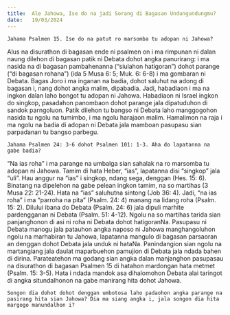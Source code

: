 ```yaml
---
title:  Ale Jahowa, Ise do na jadi Sorang di Bagasan Undungundungmu?
date:   19/03/2024
---
```


`Jahama Psalmen 15. Ise do na patut ro marsomba tu adopan ni Jahowa?`

Alus na disurathon di bagasan ende ni psalmen on i ma rimpunan ni dalan naung dilehon di bagasan patik ni Debata dohot angka panurirang: i ma nasida na di bagasan pambahenanna (“siulahon hatigoran”) dohot parange (“di bagasan rohana”) (ida 5 Musa 6: 5; Muk. 6: 6-8) i ma gombaran ni Debata. Bagas Joro i ma inganan na badia, dohot saluhut na adong di bagasan i, nang dohot angka malim, dipabadia. Jadi, habadiaon i ma na ingkon dalan laho bongot tu adopan ni Jahowa. Habadiaon ni Israel ingkon do singkop, pasadahon panombaon dohot parange jala dipatuduhon di sandok parngoluon. Patik dilehon tu bangso ni Debata laho manggogohon nasida tu ngolu na tumimbo, i ma ngolu harajaon malim. Hamalimon na raja i ma ngolu na badia di adopan ni Debata jala mamboan pasupasu sian parpadanan tu bangso parbegu.

`Jahama Psalmen 24: 3-6 dohot Psalmen 101: 1-3. Aha do lapatanna na gabe badia?`

“Na ias roha” i ma parange na umbalga sian sahalak na ro marsomba tu adopan ni Jahowa. Tamim di hata Heber, “ias”, lapatanna disi “singkop” jala “uli”. Hau anggur na “ias” i singkop, ndang sega, denggan (Hes. 15: 6). Binatang na dipelehon na gabe pelean ingkon tamim, na so martihas (3 Musa 22: 21-24). Hata na “ias” saluhutna sintong (Job 36: 4). Jadi, “na ias roha” i ma “parroha na pita” (Psalm. 24: 4) manang na lidang roha (Psalm. 15: 2). Dilului ibana do Debata (Psalm. 24: 6) jala dipuli marhite pardengganan ni Debata (Psalm. 51: 4-12). Ngolu na so martihas tarida sian panjanghonon di asi ni roha ni Debata dohot hatigoranNa. Pasupasu ni Debata manogu jala patauhon angka naposo ni Jahowa manghangoluhon ngolu na marhabiran tu Jahowa, lapatanna mangulo di bagasan parsaoran an denggan dohot Debata jala unduk ni hataNa. Panindangion sian ngolu na martangiang jala daulat maparbuehon pamujion di Debata jala ndada bahen di dirina. Parateatehon ma godang sian angka dalan manjanghon pasupasau na disurathon di bagasan Psalmen 15 di hatahon mardongan hata metmet (Psalm. 15: 3-5). Hata i ndada mandok asa dihalomohon Debata alai taringot di angka situndalhonon na gabe manirang hita dohot Jahowa.

`Songon dia dohot dohot denggan umbotosa laho padaohon angka parange na pasirang hita sian Jahowa? Dia ma siang angka i, jala songon dia hita margogo manundalhon i?`